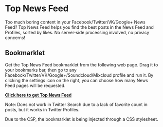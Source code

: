Top News Feed
=============

Too much boring content in your Facebook/Twitter/VK/Google+ News Feed? Top News Feed helps you find the best posts in the News Feed and Profiles, sorted by likes. No server-side processing involved, no privacy concerns!

Bookmarklet
-----------

Get the Top News Feed bookmarklet from the following web page. Drag it to your bookmarks bar, then go to any Facebook/Twitter/VK/Google+/Soundcloud/Mixcloud profile and run it. By clicking the settings icon on the right, you can choose how many News Feed pages will be requested.

**[Click here to get Top News Feed](https://niutech.github.io/topnewsfeed/)**

Note: Does not work in Twitter Search due to a lack of favorite count in posts, but it works in Twitter Profiles.

Due to the CSP, the bookmarklet is being injected through a CSS stylesheet.
